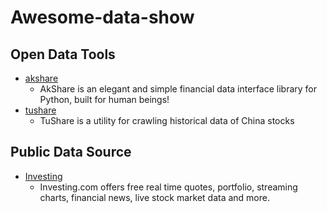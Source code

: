 # Awesome-data-show

## Open Data Tools

- [akshare](https://github.com/jindaxiang/akshare)
  - AkShare is an elegant and simple financial data interface library for Python, built for human beings!
- [tushare](https://github.com/waditu/tushare)
  - TuShare is a utility for crawling historical data of China stocks

## Public Data Source

- [Investing](https://cn.investing.com/)
  - Investing.com offers free real time quotes, portfolio, streaming charts, financial news, live stock market data and more.
